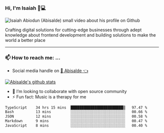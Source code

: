 ### Hi, I'm Isaiah 🌻💻

<img src="https://res.cloudinary.com/abisalde/image/upload/c_scale,h_311,w_816/v1616039512/Abisalde_github.gif" alt="Isaiah Abiodun (Abisalde) small video about his profile on Github">

Crafting digital solutions for cutting-edge businesses through adept knowledge about frontend development and building solutions to make the world a better place
<hr>

### 📫 How to reach me: ...
- Social media handle on <a href="https://twitter.com/abisalde">🔔  Abisalde   👈</a>


[![Abisalde's github stats](https://github-readme-stats.vercel.app/api?username=abisalde)](https://github.com/abisalde/github-readme-stats)

- 👯 I’m looking to collaborate with open source community
- ⚡ Fun fact: Music is a therapy for me


<!--
**abisalde/Abisalde** is a ✨ _special_ ✨ repository because its `README.md` (this file) appears on your GitHub profile.

Here are some ideas to get you started:


- 👯 I’m looking to collaborate with open source community
- 🤔 I’m looking for help with ...
- 💬 Ask me about ...
- 📫 How to reach me: ...
- 😄 Pronouns: ...
- ⚡ Fun fact: ...
-->

<!--START_SECTION:waka-->

```txt
TypeScript    34 hrs 15 mins  ████████████████████████▒   97.47 %
Bash          13 mins         ░░░░░░░░░░░░░░░░░░░░░░░░░   00.66 %
JSON          12 mins         ░░░░░░░░░░░░░░░░░░░░░░░░░   00.58 %
Markdown      9 mins          ░░░░░░░░░░░░░░░░░░░░░░░░░   00.47 %
JavaScript    8 mins          ░░░░░░░░░░░░░░░░░░░░░░░░░   00.40 %
```

<!--END_SECTION:waka-->

